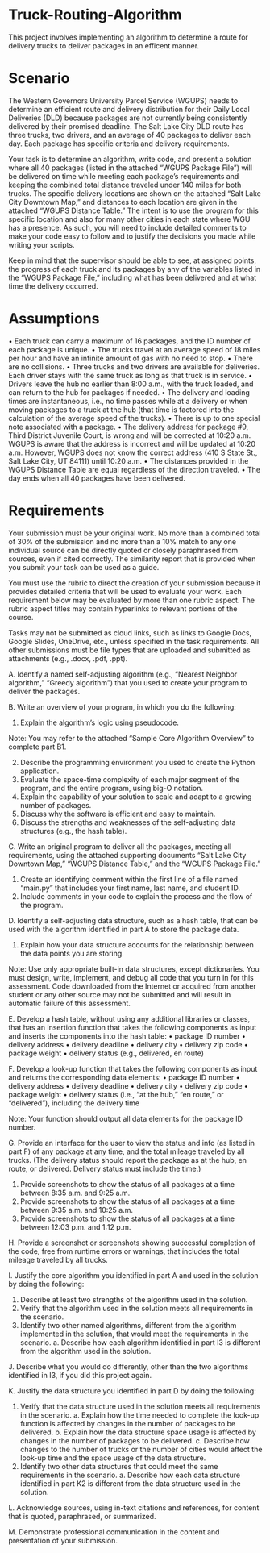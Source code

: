 # Truck-Routing-Algorithm
This project involves implementing an algorithm to determine a route for delivery trucks to deliver packages in an efficent manner.

# Scenario
The Western Governors University Parcel Service (WGUPS) needs to determine an efficient route and delivery distribution for their Daily Local Deliveries (DLD) because packages are not currently being consistently delivered by their promised deadline. The Salt Lake City DLD route has three trucks, two drivers, and an average of 40 packages to deliver each day. Each package has specific criteria and delivery requirements.

Your task is to determine an algorithm, write code, and present a solution where all 40 packages (listed in the attached “WGUPS Package File”) will be delivered on time while meeting each package’s requirements and keeping the combined total distance traveled under 140 miles for both trucks. The specific delivery locations are shown on the attached “Salt Lake City Downtown Map,” and distances to each location are given in the attached “WGUPS Distance Table.” The intent is to use the program for this specific location and also for many other cities in each state where WGU has a presence. As such, you will need to include detailed comments to make your code easy to follow and to justify the decisions you made while writing your scripts.

Keep in mind that the supervisor should be able to see, at assigned points, the progress of each truck and its packages by any of the variables listed in the “WGUPS Package File,” including what has been delivered and at what time the delivery occurred.

# Assumptions
•   Each truck can carry a maximum of 16 packages, and the ID number of each package is unique.
•   The trucks travel at an average speed of 18 miles per hour and have an infinite amount of gas with no need to stop.
•   There are no collisions.
•   Three trucks and two drivers are available for deliveries. Each driver stays with the same truck as long as that truck is in service.
•   Drivers leave the hub no earlier than 8:00 a.m., with the truck loaded, and can return to the hub for packages if needed. 
•   The delivery and loading times are instantaneous, i.e., no time passes while at a delivery or when moving packages to a truck at the hub (that time is factored into the calculation of the average speed of the trucks).
•   There is up to one special note associated with a package.
•   The delivery address for package #9, Third District Juvenile Court, is wrong and will be corrected at 10:20 a.m. WGUPS is aware that the address is incorrect and will be updated at 10:20 a.m. However, WGUPS does not know the correct address (410 S State St., Salt Lake City, UT 84111) until 10:20 a.m.
•   The distances provided in the WGUPS Distance Table are equal regardless of the direction traveled.
•   The day ends when all 40 packages have been delivered.

# Requirements
Your submission must be your original work. No more than a combined total of 30% of the submission and no more than a 10% match to any one individual source can be directly quoted or closely paraphrased from sources, even if cited correctly. The similarity report that is provided when you submit your task can be used as a guide.

You must use the rubric to direct the creation of your submission because it provides detailed criteria that will be used to evaluate your work. Each requirement below may be evaluated by more than one rubric aspect. The rubric aspect titles may contain hyperlinks to relevant portions of the course.

Tasks may not be submitted as cloud links, such as links to Google Docs, Google Slides, OneDrive, etc., unless specified in the task requirements. All other submissions must be file types that are uploaded and submitted as attachments (e.g., .docx, .pdf, .ppt).

A.  Identify a named self-adjusting algorithm (e.g., “Nearest Neighbor algorithm,” “Greedy algorithm”) that you used to create your program to deliver the packages.

B.  Write an overview of your program, in which you do the following:
1.  Explain the algorithm’s logic using pseudocode.

Note: You may refer to the attached “Sample Core Algorithm Overview” to complete part B1.

2.  Describe the programming environment you used to create the Python application.
3.  Evaluate the space-time complexity of each major segment of the program, and the entire program, using big-O notation.
4.  Explain the capability of your solution to scale and adapt to a growing number of packages.
5.  Discuss why the software is efficient and easy to maintain.
6.  Discuss the strengths and weaknesses of the self-adjusting data structures (e.g., the hash table).

C.  Write an original program to deliver all the packages, meeting all requirements, using the attached supporting documents “Salt Lake City Downtown Map,” “WGUPS Distance Table,” and the “WGUPS Package File.”
1.  Create an identifying comment within the first line of a file named “main.py” that includes your first name, last name, and student ID.
2.  Include comments in your code to explain the process and the flow of the program.

D.  Identify a self-adjusting data structure, such as a hash table, that can be used with the algorithm identified in part A to store the package data.
1.  Explain how your data structure accounts for the relationship between the data points you are storing.

Note: Use only appropriate built-in data structures, except dictionaries. You must design, write, implement, and debug all code that you turn in for this assessment. Code downloaded from the Internet or acquired from another student or any other source may not be submitted and will result in automatic failure of this assessment.

E.  Develop a hash table, without using any additional libraries or classes, that has an insertion function that takes the following components as input and inserts the components into the hash table:
•   package ID number
•   delivery address
•   delivery deadline
•   delivery city
•   delivery zip code
•   package weight
•   delivery status (e.g., delivered, en route)

F.  Develop a look-up function that takes the following components as input and returns the corresponding data elements:
•   package ID number
•   delivery address
•   delivery deadline
•   delivery city
•   delivery zip code
•   package weight
•   delivery status (i.e., “at the hub,” “en route,” or “delivered”), including the delivery time

Note: Your function should output all data elements for the package ID number. 

G.  Provide an interface for the user to view the status and info (as listed in part F) of any package at any time, and the total mileage traveled by all trucks. (The delivery status should report the package as at the hub, en route, or delivered. Delivery status must include the time.)
1.  Provide screenshots to show the status of all packages at a time between 8:35 a.m. and 9:25 a.m.
2.  Provide screenshots to show the status of all packages at a time between 9:35 a.m. and 10:25 a.m.
3.  Provide screenshots to show the status of all packages at a time between 12:03 p.m. and 1:12 p.m.

H.  Provide a screenshot or screenshots showing successful completion of the code, free from runtime errors or warnings, that includes the total mileage traveled by all trucks.

I.  Justify the core algorithm you identified in part A and used in the solution by doing the following:
1.  Describe at least two strengths of the algorithm used in the solution.
2.  Verify that the algorithm used in the solution meets all requirements in the scenario.
3.  Identify two other named algorithms, different from the algorithm implemented in the solution, that would meet the requirements in the scenario.
a.  Describe how each algorithm identified in part I3 is different from the algorithm used in the solution.

J.  Describe what you would do differently, other than the two algorithms identified in I3, if you did this project again.

K.  Justify the data structure you identified in part D by doing the following:
1.  Verify that the data structure used in the solution meets all requirements in the scenario.
a.  Explain how the time needed to complete the look-up function is affected by changes in the number of packages to be delivered.
b.  Explain how the data structure space usage is affected by changes in the number of packages to be delivered.
c.  Describe how changes to the number of trucks or the number of cities would affect the look-up time and the space usage of the data structure.
2.  Identify two other data structures that could meet the same requirements in the scenario.
a.  Describe how each data structure identified in part K2 is different from the data structure used in the solution.

L.  Acknowledge sources, using in-text citations and references, for content that is quoted, paraphrased, or summarized.

M.  Demonstrate professional communication in the content and presentation of your submission.
